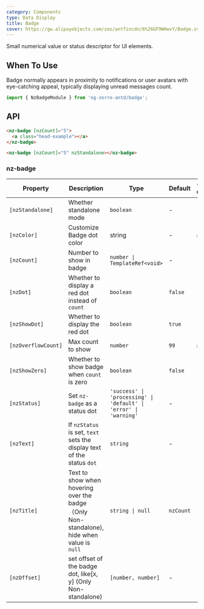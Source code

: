 ```yaml
---
category: Components
type: Data Display
title: Badge
cover: https://gw.alipayobjects.com/zos/antfincdn/6%26GF9WHwvY/Badge.svg
---
```


Small numerical value or status descriptor for UI elements.

## When To Use

Badge normally appears in proximity to notifications or user avatars with eye-catching appeal, typically displaying unread messages count.

```ts
import { NzBadgeModule } from 'ng-zorro-antd/badge';
```

## API

```html
<nz-badge [nzCount]="5">
  <a class="head-example"></a>
</nz-badge>
```

```html
<nz-badge [nzCount]="5" nzStandalone></nz-badge>
```

### nz-badge

| Property | Description | Type | Default | Global Config |
| -------- | ----------- | ---- | ------- | ------------- |
| `[nzStandalone]` | Whether standalone mode | `boolean` | - | - |
| `[nzColor]` | Customize Badge dot color | string | - | ✅ |
| `[nzCount]` | Number to show in badge | `number \| TemplateRef<void>` | - |
| `[nzDot]` | Whether to display a red dot instead of `count` | `boolean` | `false` |
| `[nzShowDot]` | Whether to display the red dot | `boolean` | `true` |
| `[nzOverflowCount]` | Max count to show | `number` | `99` | ✅ |
| `[nzShowZero]` | Whether to show badge when `count` is zero | `boolean` | `false` |
| `[nzStatus]` | Set `nz-badge` as a status dot | `'success' \| 'processing' \| 'default' \| 'error' \| 'warning'` | - |
| `[nzText]` | If `nzStatus` is set, `text` sets the display text of the status `dot` | `string` | - |
| `[nzTitle]` | Text to show when hovering over the badge（Only Non-standalone), hide when value is `null` | `string \| null` | `nzCount` |
| `[nzOffset]` | set offset of the badge dot, like[x, y] (Only Non-standalone) | `[number, number]` | - |
